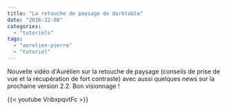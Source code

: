 ```yaml
---
title: "La retouche de paysage de darktable"
date: "2016-12-08"
categories: 
  - "tutoriels"
tags: 
  - "aurelien-pierre"
  - "tutoriel"
---
```


Nouvelle vidéo d'Aurélien sur la retouche de paysage (conseils de prise de vue et la récupération de fort contraste) avec aussi quelques news sur la prochaine version 2.2. Bon visionnage !

{{< youtube VribxpqvtFc >}}
